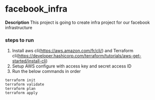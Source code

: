 # facebook_infra

**Description** This project is going to create infra project for our facebook infrastructure
### steps to run
1. Install aws  cli(https://aws.amazon.com/fr/cli/) and Terraform cli(https://developer.hashicorp.com/terraform/tutorials/aws-get-started/install-cli) 
2. Setup AWS configure with access key and secret access ID
3. Run the below commands in order

```
terraform init
terraform validate
terraform plan 
terraform apply

```